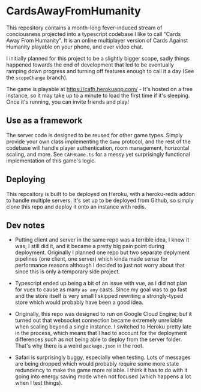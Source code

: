 # CardsAwayFromHumanity

This repository contains a month-long fever-induced stream of conciousness projected into a typescript codebase I like to call "Cards Away From Humanity". It is an online multiplayer version of Cards Against Humanity playable on your phone, and over video chat.

I initially planned for this project to be a slightly bigger scope, sadly things happened towards the end of development that led to be eventually ramping down progress and turning off features enough to call it a day (See the `scopeChange` branch). 

The game is playable at https://cafh.herokuapp.com/ - It's hosted on a free instance, so it may take up to a minute to load the first time if it's sleeping. Once it's running, you can invite friends and play!


## Use as a framework

The server code is designed to be reused for other game types. Simply provide your own class implementing the `Game` protocol, and the rest of the codebase will handle player authentication, room management, horizontal scaling, and more. See `CAFHGame.ts` for a messy yet surprisingly functional implementation of this game's logic.

## Deploying

This repository is built to be deployed on Heroku, with a heroku-redis addon to handle multiple servers. It's set up to be deployed from Github, so simply clone this repo and deploy it onto an instance with redis.

## Dev notes


- Putting client and server in the same repo was a terrible idea, I knew it was, I still did it, and it became a pretty big pain point during deployment. Originally I planned one repo but two separate deplyment pipelines (one client, one server) which kinda made sense for performance reasons although I decided to just not worry about that since this is only a temporary side project.

- Typescript ended up being a bit of an issue with vue, as I did not plan for vuex to cause as many `as any` casts. Since my goal was to go fast and the store itself is very small I skipped rewriting a strongly-typed store which would probably have been a good idea.

- Originally, this repo was designed to run on Google Cloud Engine; but it turned out that websocket connection became extremely unreliable when scaling beyond a single instance. I switched to Heroku pretty late in the process, which means that I had to account for the deployment differences such as not being able to deploy from the server folder. That's why there is a weird `package.json` in the root.

- Safari is surprisingly buggy, especially when testing. Lots of messages are being dropped which would probably require some more state redundency to make the game more reliable. I think it has to do with it going into energy saving mode when not focused (which happens a lot when I test things).
